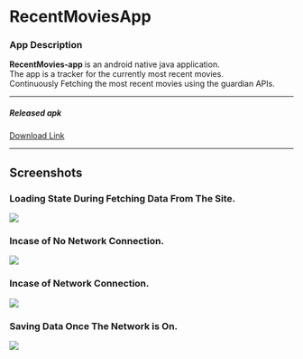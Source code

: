 # RecentMoviesApp

### App Description

<b> RecentMovies-app </b> is an android native java application. </br>
The app is a tracker for the currently most recent movies. </br>
Continuously Fetching the most recent movies using the guardian  APIs.

***

##### Released apk
[Download Link](https://drive.google.com/file/d/1C-gRCAaAeTEkmP72kJxWjZrub0Nyi2xR/view?usp=sharing)

***

## Screenshots

### Loading State During Fetching Data From The Site.
![](Screenshots/loading_state.jpg)


### Incase of No Network Connection.
![](Screenshots/no_network_state.jpg)


### Incase of Network Connection.
![](Screenshots/network_state.jpg)


### Saving Data Once The Network is On.
![](Screenshots/on_then_off_network.jpg)
